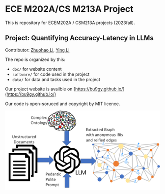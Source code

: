 # ECE M202A/CS M213A Project
This is repository for ECEM202A / CSM213A projects (2023fall).

## Project: Quantifying Accuracy-Latency in LLMs

Contributor: [Zhuohao Li](https://github.com/Zhuohao-Li), [Ying Li](https://github.com/Fr3ya)


The repo is organized by this:

* `doc/` for website content
* `software/` for code used in the project
* `data/` for data and tasks used in the project

Our project website is availble on [https://bu9gy.github.io/](https://bu9gy.github.io/)

Our code is open-soruced and copyright by MIT licence.

![1689324378920.png](1689324378920.png)
